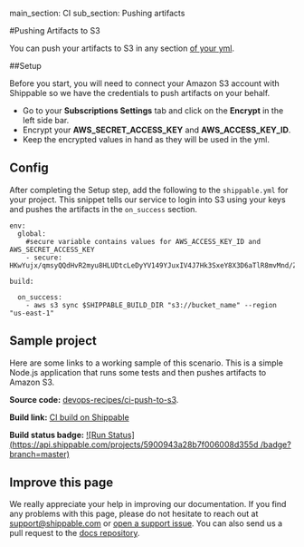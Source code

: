 main_section: CI
sub_section: Pushing artifacts

#Pushing Artifacts to S3

You can push your artifacts to S3 in any section [of your yml](../reference/ci-yml/).

##Setup

Before you start, you will need to connect your Amazon S3 account with Shippable so we have the credentials to push artifacts on your behalf.

-  Go to your **Subscriptions Settings** tab and click  on the **Encrypt** in the left side bar.
-  Encrypt your **AWS_SECRET_ACCESS_KEY** and **AWS_ACCESS_KEY_ID**.
-  Keep the encrypted values in hand as they will be used in the yml.

## Config

After completing the Setup step, add the following to the `shippable.yml` for your project. This snippet tells our service to login into S3 using your keys and pushes the artifacts in the `on_success` section.

```
env:
  global:
    #secure variable contains values for AWS_ACCESS_KEY_ID and AWS_SECRET_ACCESS_KEY
    - secure: HKwYujx/qmsyQQdHvR2myu8HLUDtcLeDyYV149YJuxIV4J7Hk3SxeY8X3D6aTlR8mvMnd/ZFY+tGNUh4G0xtLLjjZcPsBgvFlB

build:

  on_success:
    - aws s3 sync $SHIPPABLE_BUILD_DIR "s3://bucket_name" --region "us-east-1"

```

## Sample project

Here are some links to a working sample of this scenario. This is a simple Node.js application that runs some tests and then pushes artifacts to Amazon S3.

**Source code:**  [devops-recipes/ci-push-to-s3](https://github.com/devops-recipes/ci-push-to-s3).

**Build link:** <a href="https://app.shippable.com/github/himanshu0503/ci-push-to-s3/runs/1/summary" target="_blank"> CI build on Shippable</a>

**Build status badge:** [![Run Status](https://api.shippable.com/projects/5900943a28b7f006008d355d	/badge?branch=master)](https://app.shippable.com/github/himanshu0503/ci-push-to-s3)

## Improve this page

We really appreciate your help in improving our documentation. If you find any problems with this page, please do not hesitate to reach out at [support@shippable.com](mailto:support@shippable.com) or [open a support issue](https://www.github.com/Shippable/support/issues). You can also send us a pull request to the [docs repository](https://www.github.com/Shippable/docs).
